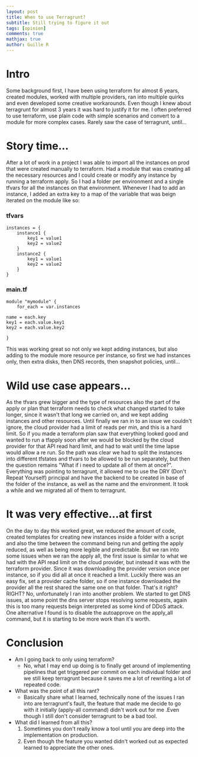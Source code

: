 ```yaml
---
layout: post
title: When to use Terragrunt?
subtitle: Still trying to figure it out
tags: [opinion]
comments: true
mathjax: true
author: Guille R
---
```


# Intro
Some background first, I have been using terraform for almost 6 years, created modules, worked with multiple providers, ran into multiple quirks and even developed some creative workarounds. Even though I knew about terragrunt for almost 3 years it was hard to justify it for me.
I often preferred to use terraform, use plain code with simple scenarios and convert to a module for more complex cases. Rarely saw the case of terragrunt, until...


# Story time...
After a lot of work in a project I was able to import all the instances on prod that were created manually to terraform. Had a module that was creating all the necessary resources and I could create or modify any instance by running a terraform apply. So I had a folder per environment and a single tfvars for all the instances on that environment. Whenever I had to add an instance, I added an extra key to a map of the variable that was beign iterated on the module like so:

### tfvars
```
instances = {
    instance1 {
        key1 = value1
        key2 = value2
    }
    instance2 {
        key1 = value1
        key2 = value2
    }
}
```
### main.tf
```
module "mymodule" {
    for_each = var.instances

name = each.key
key1 = each.value.key1
key2 = each.value.key2

}
```
This was working great so not only we kept adding instances, but also adding to the module more resource per instance, so first we had instances only, then extra disks, then DNS records, then snapshot policies, until... 

# Wild use case appears...
As the tfvars grew bigger and the type of resources also the part of the apply or plan that terraform needs to check what changed started to take longer, since it wasn't that long we carried on, and we kept adding instances and other resources. Until finally we ran in to an issue we couldn't ignore, the cloud provider had a limit of reads per min, and this is a hard limit. So if you made a terraform plan saw that everything looked good and wanted to run a tfapply soon after we would be blocked by the cloud provider for that API read hard limit, and had to wait until the time lapse would allow a re run.
So the path was clear we had to split the instances into different tfstates and tfvars to be allowed to be run separately, but then the question remains "What if i need to update all of them at once?". Everything was pointing to terragrunt, it allowed me to use the DRY (Don't Repeat Yourself) principal and have the backend to be created in base of the folder of the instance, as well as the name and the environment. It took a while and we migrated all of them to terragrunt.
# It was very effective...at first
On the day to day this worked great, we reduced the amount of code, created templates for creating new instances inside a folder with a script and also the time between the command being run and getting the apply reduced, as well as being more legible and predictable. But we ran into some issues when we ran the apply all, the first issue is similar to what we had with the API read limit on the cloud provider, but instead it was with the terraform provider. Since it was downloading the provider version once per instance, so if you did all at once it reached a limit. Luckily there was an easy fix, set a provider cache folder, so if one instance downloaded the provider all the rest shared the same one on that folder. 
That's it right? RIGHT? No, unfortunately I ran into another problem. We started to get DNS issues, at some point the dns server stops resolving some requests, again this is too many requests beign interpreted as some kind of DDoS attack. One alternative I found is to disable the autoapprove on the apply_all command, but it is starting to be more work than it's worth.
# Conclusion
- Am I going back to only using terraform?
    - No, what I may end up doing is to finally get around of implementing pipelines that get triggered per commit on each individual folder and we still keep terragrunt because it saves me a lot of rewriting a lot of repeated code.
- What was the point of all this rant?
    - Basically share what I learned, technically none of the issues I ran into are terragrunt's fault, the feature that made me decide to go with it initially (apply-all command) didn't work out for me .Even though I still don't consider terragrunt to be a bad tool.
- What did I learned from all this?
    1) Sometimes you don't really know a tool until you are deep into the implementation on production.
    2) Even though the feature you wanted didn't worked out as expected learned to appreciate the other ones.   